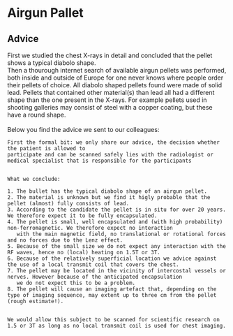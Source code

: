 # Airgun Pallet

## Advice

First we studied the chest X-rays in detail and concluded that the pellet shows a typical diabolo shape.
<br>
Then a thourough internet search of available airgun pellets was performed, both inside and outside of 
Europe for one never knows where people order their pellets of choice. All diabolo shaped pellets found were made of solid lead. 
Pellets that contained other material(s) than lead all had a different shape than the one present in the X-rays. 
For example pellets used in shooting galleries may consist of steel with a copper coating, but these have a round shape.
<br>
<br>
Below you find the advice we sent to our colleagues:

```
First the formal bit: we only share our advice, the decision whether the patient is allowed to 
participate and can be scanned safely lies with the radiologist or medical specialist that is responsible for the participants


What we conclude:

1. The bullet has the typical diabolo shape of an airgun pellet.
2. The material is unknown but we find it higly probable that the pellet (almost) fully consists of lead.
3. According to the candidate the pellet is in situ for over 20 years. We therefore expect it to be fully encapsulated.
4. The pellet is small, well encapsulated and (with high probability) non-ferromagnetic. We therefore expect no interaction
   with the main magnetic field, no translational or rotational forces and no forces due to the Lenz effect.
5. Because of the small size we do not expect any interaction with the RF waves, hence no (local) heating on 1.5T or 3T.
6. Because of the relatively superficial location we advice against the use of a local transmit coil that covers the chest.
7. The pellet may be located in the vicinity of intercostal vessels or nerves. However because of the anticipated encapsulation
   we do not expect this to be a problem.
8. The pellet will cause an imaging artefact that, depending on the type of imaging sequence, may extent up to three cm from the pellet (rough estimate!). 
   

We would allow this subject to be scanned for scientific research on 1.5 or 3T as long as no local transmit coil is used for chest imaging.



```
